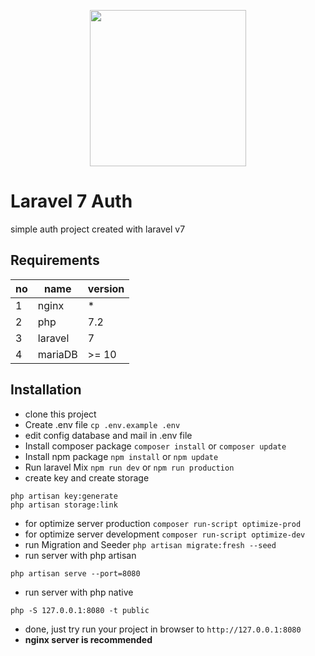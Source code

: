 <p align="center">
    <a href="https://laravel.com" target="_blank">
        <img src="https://raw.githubusercontent.com/laravel/art/master/logo-lockup/5%20SVG/2%20CMYK/1%20Full%20Color/laravel-logolockup-cmyk-red.svg" width="250">
    </a>
</p>

# Laravel 7 Auth
simple auth project created with laravel v7

## Requirements

| no | name | version |
| ------------- | ------------- | ------------- |
| 1 | nginx | * |
| 2 | php | 7.2 |
| 3 | laravel | 7 |
| 4 | mariaDB | >= 10 |

## Installation

* clone this project
* Create .env file `cp .env.example .env`
* edit config database and mail in .env file
* Install composer package `composer install` or `composer update`
* Install npm package `npm install` or `npm update`
* Run laravel Mix `npm run dev` or `npm run production`
* create key and create storage
```
php artisan key:generate
php artisan storage:link
```
* for optimize server production `composer run-script optimize-prod`
* for optimize server development `composer run-script optimize-dev`
* run Migration and Seeder `php artisan migrate:fresh --seed`
* run server with php artisan
```
php artisan serve --port=8080
```
* run server with php native
```
php -S 127.0.0.1:8080 -t public
```
* done, just try run your project in browser to `http://127.0.0.1:8080`
* **nginx server is recommended**
